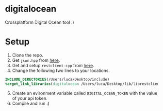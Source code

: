 # digitalocean
Crossplatform Digital Ocean tool :)

# Setup
1. Clone the repo.
2. Get ```json.hpp``` from [here](https://github.com/nlohmann/json).
3. Get and setup ```restclient-cpp``` from [here](https://github.com/mrtazz/restclient-cpp).
4. Change the following two lines to your locations.
```cmake
INCLUDE_DIRECTORIES(/Users/luca/Desktop/include)
target_link_libraries(digitalocean /Users/luca/Desktop/lib/librestclient-cpp.1.dylib)
```
5. Create an evironment variable called ```DIGITAL_OCEAN_TOKEN``` with the value of your api token.
6. Compile and run :)
